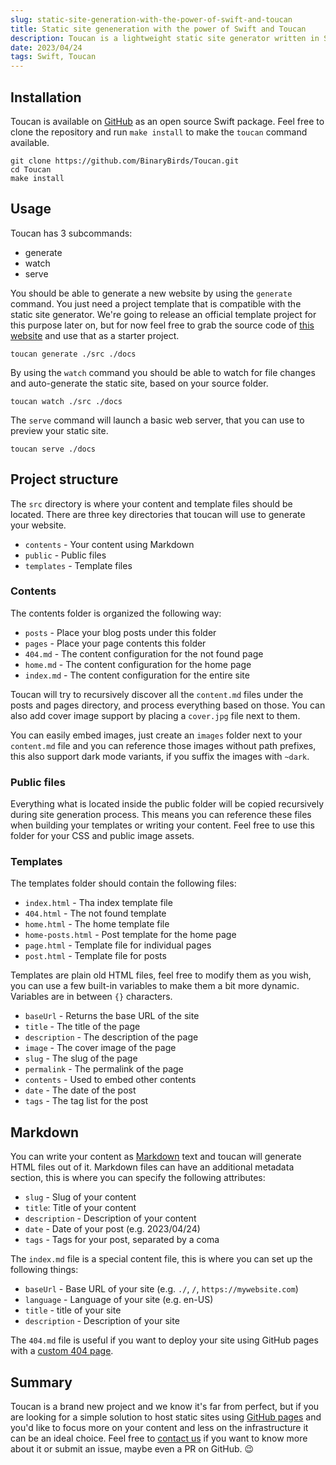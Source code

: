 ```yaml
---
slug: static-site-generation-with-the-power-of-swift-and-toucan
title: Static site geneneration with the power of Swift and Toucan
description: Toucan is a lightweight static site generator written in Swift. This article will guide you through the process of creating your own website using it.
date: 2023/04/24
tags: Swift, Toucan
---
```


## Installation

Toucan is available on [GitHub](https://github.com/binarybirds/toucan) as an open source Swift package. Feel free to clone the repository and run `make install` to make the `toucan` command available.

```
git clone https://github.com/BinaryBirds/Toucan.git
cd Toucan
make install
```

## Usage

Toucan has 3 subcommands:

- generate
- watch
- serve

You should be able to generate a new website by using the `generate` command. You just need a project template that is compatible with the static site generator. We're going to release an official template project for this purpose later on, but for now feel free to grab the source code of [this website](https://github.com/binarybirds/site) and use that as a starter project.

```
toucan generate ./src ./docs
```

By using the `watch` command you should be able to watch for file changes and auto-generate the static site, based on your source folder.

```
toucan watch ./src ./docs
```

The `serve` command will launch a basic web server, that you can use to preview your static site.

```
toucan serve ./docs
```

## Project structure

The `src` directory is where your content and template files should be located. There are three key directories that toucan will use to generate your website.

- `contents` - Your content using Markdown
- `public` - Public files
- `templates` - Template files

### Contents

The contents folder is organized the following way:

- `posts` - Place your blog posts under this folder
- `pages` - Place your page contents this folder
- `404.md` - The content configuration for the not found page 
- `home.md` - The content configuration for the home page
- `index.md` - The content configuration for the entire site

Toucan will try to recursively discover all the `content.md` files under the posts and pages directory, and process everything based on those. You can also add cover image support by placing a `cover.jpg` file next to them.

You can easily embed images, just create an `images` folder next to your `content.md` file and you can reference those images without path prefixes, this also support dark mode variants, if you suffix the images with `~dark`.

### Public files

Everything what is located inside the public folder will be copied recursively during site generation process. This means you can reference these files when building your templates or writing your content. Feel free to use this folder for your CSS and public image assets.

### Templates

The templates folder should contain the following files:

- `index.html` - Tha index template file 
- `404.html` - The not found template
- `home.html` - The home template file
- `home-posts.html` - Post template for the home page
- `page.html` - Template file for individual pages
- `post.html` - Template file for posts

Templates are plain old HTML files, feel free to modify them as you wish, you can use a few built-in variables to make them a bit more dynamic. Variables are in between `{}` characters.

- `baseUrl` - Returns the base URL of the site
- `title` - The title of the page
- `description` - The description of the page
- `image` - The cover image of the page
- `slug` - The slug of the page
- `permalink` - The permalink of the page
- `contents` - Used to embed other contents
- `date` - The date of the post
- `tags` - The tag list for the post

## Markdown

You can write your content as [Markdown](https://daringfireball.net/projects/markdown/syntax) text and toucan will generate HTML files out of it. Markdown files can have an additional metadata section, this is where you can specify the following attributes:

- `slug` - Slug of your content
- `title`: Title of your content
- `description` - Description of your content
- `date` - Date of your post (e.g. 2023/04/24)
- `tags` - Tags for your post, separated by a coma

The `index.md` file is a special content file, this is where you can set up the following things:

- `baseUrl` - Base URL of your site (e.g. `./`, `/`, `https://mywebsite.com`)
- `language` - Language of your site (e.g. en-US)
- `title` - title of your site
- `description` - Description of your site

The `404.md` file is useful if you want to deploy your site using GitHub pages with a [custom 404 page](https://docs.github.com/en/pages/getting-started-with-github-pages/creating-a-custom-404-page-for-your-github-pages-site).

## Summary

Toucan is a brand new project and we know it's far from perfect, but if you are looking for a simple solution to host static sites using [GitHub pages](https://pages.github.com) and you'd like to focus more on your content and less on the infrastructure it can be an ideal choice. Feel free to [contact us](https://github.com/BinaryBirds/Toucan/discussions/1) if you want to know more about it or submit an issue, maybe even a PR on GitHub. 😉











